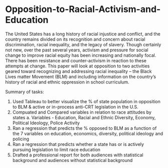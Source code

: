 # Opposition-to-Racial-Activism-and-Education

The United States has a long history of racial injustice and conflict, and the country remains divided on its recognition and concern about racial discrimination, racial inequality, and the legacy of slavery. Though certainly not new, over the past several years, activism and pressure for social change to improve racial equity has been increasing and nationally focal. There has been resistance and counter-activism in reaction to these attempts at change. This paper will look at opposition to two activities geared toward recognizing and addressing racial inequality – the Black Lives matter Movement (BLM) and including information on the country’s history of racial and ethnic oppression in school curriculum.


Summary of tasks: 
1. Used Tableau to better visualize the % of state population in opposition to BLM & active or in-process anti-CRT legislation in the U.S. 
2. Compuated and Compared variables in relation to race attitudes by states
  a. Variables - Education, Racial and Ethnic Diversity, Economy, Political Ideology, Police Activity
3. Ran a regression that predicts the % opposed to BLM as a function of the 7 variables on education, economics, diversity, political ideology and policing
4. Ran a regression that predicts whether a state has or is actively pursuing legislation to limit race education
5. Drafted a professional report for both audiences with statistical background and audiences without statistical background
